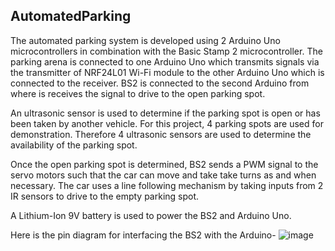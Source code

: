 ## AutomatedParking

The automated parking system is developed using 2 Arduino Uno microcontrollers in combination with the Basic Stamp 2 microcontroller. The parking arena is connected to one Arduino Uno which transmits signals via the transmitter of NRF24L01 Wi-Fi module to the other Arduino Uno which is connected to the receiver. BS2 is connected to the second Arduino from where is receives the signal to drive to the open parking spot. 

An ultrasonic sensor is used to determine if the parking spot is open or has been taken by another vehicle. For this project, 4 parking spots are used for demonstration. Therefore 4 ultrasonic sensors are used to determine the availability of the parking spot.

Once the open parking spot is determined, BS2 sends a PWM signal to the servo motors such that the car can move and take take turns as and when necessary. The car uses a line following mechanism by taking inputs from 2 IR sensors to drive to the empty parking spot.

A Lithium-Ion 9V battery is used to power the BS2 and Arduino Uno.

Here is the pin diagram for interfacing the BS2 with the Arduino-
![image](https://user-images.githubusercontent.com/108690286/204914343-7a0ead7a-6ea4-4068-9fe6-c42037701185.png)
